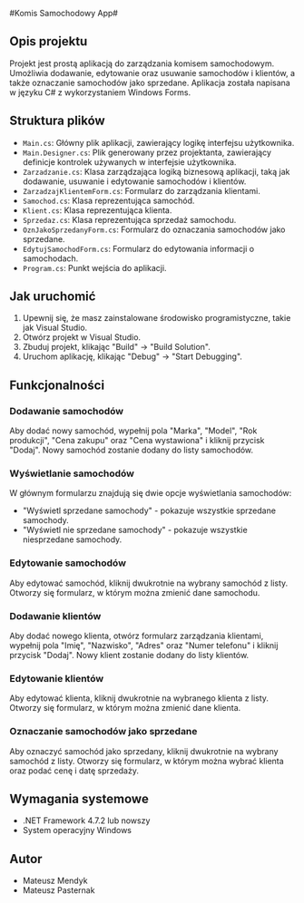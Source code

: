 #Komis Samochodowy App#

## Opis projektu

Projekt jest prostą aplikacją do zarządzania komisem samochodowym. Umożliwia dodawanie, edytowanie oraz usuwanie samochodów i klientów, a także oznaczanie samochodów jako sprzedane. Aplikacja została napisana w języku C# z wykorzystaniem Windows Forms.

## Struktura plików

- `Main.cs`: Główny plik aplikacji, zawierający logikę interfejsu użytkownika.
- `Main.Designer.cs`: Plik generowany przez projektanta, zawierający definicje kontrolek używanych w interfejsie użytkownika.
- `Zarzadzanie.cs`: Klasa zarządzająca logiką biznesową aplikacji, taką jak dodawanie, usuwanie i edytowanie samochodów i klientów.
- `ZarzadzajKlientemForm.cs`: Formularz do zarządzania klientami.
- `Samochod.cs`: Klasa reprezentująca samochód.
- `Klient.cs`: Klasa reprezentująca klienta.
- `Sprzedaz.cs`: Klasa reprezentująca sprzedaż samochodu.
- `OznJakoSprzedanyForm.cs`: Formularz do oznaczania samochodów jako sprzedane.
- `EdytujSamochodForm.cs`: Formularz do edytowania informacji o samochodach.
- `Program.cs`: Punkt wejścia do aplikacji.

## Jak uruchomić

1. Upewnij się, że masz zainstalowane środowisko programistyczne, takie jak Visual Studio.
2. Otwórz projekt w Visual Studio.
3. Zbuduj projekt, klikając "Build" -> "Build Solution".
4. Uruchom aplikację, klikając "Debug" -> "Start Debugging".

## Funkcjonalności

### Dodawanie samochodów

Aby dodać nowy samochód, wypełnij pola "Marka", "Model", "Rok produkcji", "Cena zakupu" oraz "Cena wystawiona" i kliknij przycisk "Dodaj". Nowy samochód zostanie dodany do listy samochodów.

### Wyświetlanie samochodów

W głównym formularzu znajdują się dwie opcje wyświetlania samochodów:
- "Wyświetl sprzedane samochody" - pokazuje wszystkie sprzedane samochody.
- "Wyświetl nie sprzedane samochody" - pokazuje wszystkie niesprzedane samochody.

### Edytowanie samochodów

Aby edytować samochód, kliknij dwukrotnie na wybrany samochód z listy. Otworzy się formularz, w którym można zmienić dane samochodu.

### Dodawanie klientów

Aby dodać nowego klienta, otwórz formularz zarządzania klientami, wypełnij pola "Imię", "Nazwisko", "Adres" oraz "Numer telefonu" i kliknij przycisk "Dodaj". Nowy klient zostanie dodany do listy klientów.

### Edytowanie klientów

Aby edytować klienta, kliknij dwukrotnie na wybranego klienta z listy. Otworzy się formularz, w którym można zmienić dane klienta.

### Oznaczanie samochodów jako sprzedane

Aby oznaczyć samochód jako sprzedany, kliknij dwukrotnie na wybrany samochód z listy. Otworzy się formularz, w którym można wybrać klienta oraz podać cenę i datę sprzedaży.

## Wymagania systemowe

- .NET Framework 4.7.2 lub nowszy
- System operacyjny Windows

## Autor

- Mateusz Mendyk
- Mateusz Pasternak

